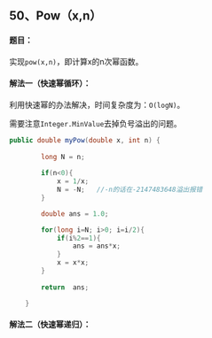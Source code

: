 ## 50、Pow（x,n）

#### 题目：

实现`pow(x,n)`，即计算x的n次幂函数。



#### 解法一（快速幂循环）：

利用快速幂的办法解决，时间复杂度为：`O(logN)`。

需要注意`Integer.MinValue`去掉负号溢出的问题。

```java
public double myPow(double x, int n) {
        
        long N = n;
    
        if(n<0){
            x = 1/x;
            N = -N;   //-n的话在-2147483648溢出报错
        }

        double ans = 1.0;

        for(long i=N; i>0; i=i/2){
            if(i%2==1){
                ans = ans*x;
            }
            x = x*x;
        }
        
        return  ans;

    }
```



#### 解法二（快速幂递归）：

